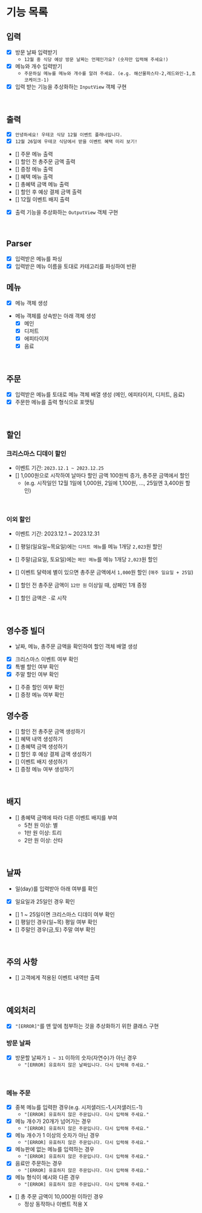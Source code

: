 # 기능 목록

## 입력

- [x] 방문 날짜 입력받기
  - `12월 중 식당 예상 방문 날짜는 언제인가요? (숫자만 입력해 주세요!)`
- [x] 메뉴와 개수 입력받기
  - `주문하실 메뉴를 메뉴와 개수를 알려 주세요. (e.g. 해산물파스타-2,레드와인-1,초코케이크-1)`
- [x] 입력 받는 기능을 추상화하는 `InputView` 객체 구현

<br/>

## 출력

- [x] `안녕하세요! 우테코 식당 12월 이벤트 플래너입니다.`
- [x] `12월 26일에 우테코 식당에서 받을 이벤트 혜택 미리 보기!`
- [] 주문 메뉴 출력
- [] 할인 전 총주문 금액 출력
- [] 증정 메뉴 출력
- [] 혜택 메뉴 출력
- [] 총혜택 금액 메뉴 출력
- [] 할인 후 예상 결제 금액 출력
- [] 12월 이벤트 배지 출력
- [x] 출력 기능을 추상화하는 `OutputView` 객체 구현

<br/>

## Parser

- [x] 입력받은 메뉴를 파싱
- [x] 입력받은 메뉴 이름을 토대로 카테고리를 파싱하여 반환

## 메뉴

- [x] 메뉴 객체 생성
- 메뉴 객체를 상속받는 아래 객체 생성
  - [x] 메인
  - [x] 디저트
  - [x] 에피타이저
  - [x] 음료

<br/>

## 주문

- [x] 입력받은 메뉴를 토대로 메뉴 객체 배열 생성 (메인, 에피타이저, 디저트, 음료)
- [x] 주문한 메뉴를 출력 형식으로 포맷팅

<br/>

## 할인

### 크리스마스 디데이 할인

- 이벤트 기간: `2023.12.1 ~ 2023.12.25`
- [] 1,000원으로 시작하여 날마다 할인 금액 100원씩 증가, 총주문 금액에서 할인
  - (e.g. 시작일인 12월 1일에 1,000원, 2일에 1,100원, ..., 25일엔 3,400원 할인)

<br/>

### 이외 할인

- 이벤트 기간: 2023.12.1 ~ 2023.12.31

- [] 평일(일요일~목요일)에는 `디저트 메뉴`를 메뉴 1개당 `2,023`원 할인
- [] 주말(금요일, 토요일)에는 `메인 메뉴`를 메뉴 1개당 `2,023`원 할인
- [] 이벤트 달력에 별이 있으면 총주문 금액에서 `1,000`원 할인 (`매주 일요일 + 25일`)
- [] 할인 전 총주문 금액이 `12만 원` 이상일 때, 샴페인 1개 증정
- [] 할인 금액은 `-`로 시작

<br/>

## 영수증 빌더

- 날짜, 메뉴, 총주문 금액을 확인하여 할인 객체 배열 생성
- [x] 크리스마스 이벤트 여부 확인
- [x] 특별 할인 여부 확인
- [x] 주말 할인 여부 확인
- [] 주중 할인 여부 확인
- [] 증정 메뉴 여부 확인

## 영수증

- [] 할인 전 총주문 금액 생성하기
- [] 혜택 내역 생성하기
- [] 총혜택 금액 생성하기
- [] 할인 후 예상 결제 금액 생성하기
- [] 이벤트 배지 생성하기
- [] 증정 메뉴 여부 생성하기

<br/>

## 배지

- [] 총혜택 금액에 따라 다른 이벤트 배지를 부여
  - 5천 원 이상: 별
  - 1만 원 이상: 트리
  - 2만 원 이상: 산타

<br/>

## 날짜

- 일(day)를 입력받아 아래 여부를 확인
- [x] 일요일과 25일인 경우 확인
- [] 1 ~ 25일이면 크리스마스 디데이 여부 확인
- [] 평일인 경우(일~목) 평일 여부 확인
- [] 주말인 경우(금,토) 주말 여부 확인

<br/>

## 주의 사항

- [] 고객에게 적용된 이벤트 내역만 출력

<br/>

## 예외처리

- [x] `"[ERROR]"`를 맨 앞에 첨부하는 것을 추상화하기 위한 클래스 구현

### 방문 날짜

- [x] 방문할 날짜가 `1 ~ 31` 이하의 숫자(자연수)가 아닌 경우
  - `"[ERROR] 유효하지 않은 날짜입니다. 다시 입력해 주세요."`

<br/>

### 메뉴 주문

- [x] 중복 메뉴를 입력한 경우(e.g. 시저샐러드-1,시저샐러드-1)
  - `"[ERROR] 유효하지 않은 주문입니다. 다시 입력해 주세요."`
- [x] 메뉴 개수가 20개가 넘어가는 경우
  - `"[ERROR] 유효하지 않은 주문입니다. 다시 입력해 주세요."`
- [x] 메뉴 개수가 1 이상의 숫자가 아닌 경우
  - `"[ERROR] 유효하지 않은 주문입니다. 다시 입력해 주세요."`
- [x] 메뉴판에 없는 메뉴를 입력하는 경우
  - `"[ERROR] 유효하지 않은 주문입니다. 다시 입력해 주세요."`
- [x] 음료만 주문하는 경우
  - `"[ERROR] 유효하지 않은 주문입니다. 다시 입력해 주세요."`
- [x] 메뉴 형식이 예시와 다른 경우
  - `"[ERROR] 유효하지 않은 주문입니다. 다시 입력해 주세요."`
- [] 총 주문 금액이 10,000원 이하인 경우
  - 정상 동작하나 이벤트 적용 X
